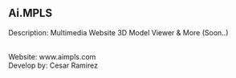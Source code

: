 <h2> Ai.MPLS</h2>

Description: Multimedia Website
3D Model Viewer & More (Soon..)

<br>
Website: www.aimpls.com<br>
Develop by: Cesar Ramirez


